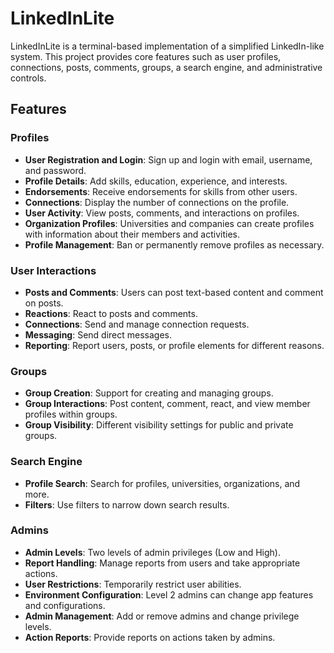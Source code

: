# LinkedInLite

LinkedInLite is a terminal-based implementation of a simplified LinkedIn-like system. This project provides core features such as user profiles, connections, posts, comments, groups, a search engine, and administrative controls.

## Features

### Profiles
- **User Registration and Login**: Sign up and login with email, username, and password.
- **Profile Details**: Add skills, education, experience, and interests.
- **Endorsements**: Receive endorsements for skills from other users.
- **Connections**: Display the number of connections on the profile.
- **User Activity**: View posts, comments, and interactions on profiles.
- **Organization Profiles**: Universities and companies can create profiles with information about their members and activities.
- **Profile Management**: Ban or permanently remove profiles as necessary.

### User Interactions
- **Posts and Comments**: Users can post text-based content and comment on posts.
- **Reactions**: React to posts and comments.
- **Connections**: Send and manage connection requests.
- **Messaging**: Send direct messages.
- **Reporting**: Report users, posts, or profile elements for different reasons.

### Groups
- **Group Creation**: Support for creating and managing groups.
- **Group Interactions**: Post content, comment, react, and view member profiles within groups.
- **Group Visibility**: Different visibility settings for public and private groups.

### Search Engine
- **Profile Search**: Search for profiles, universities, organizations, and more.
- **Filters**: Use filters to narrow down search results.

### Admins
- **Admin Levels**: Two levels of admin privileges (Low and High).
- **Report Handling**: Manage reports from users and take appropriate actions.
- **User Restrictions**: Temporarily restrict user abilities.
- **Environment Configuration**: Level 2 admins can change app features and configurations.
- **Admin Management**: Add or remove admins and change privilege levels.
- **Action Reports**: Provide reports on actions taken by admins.
